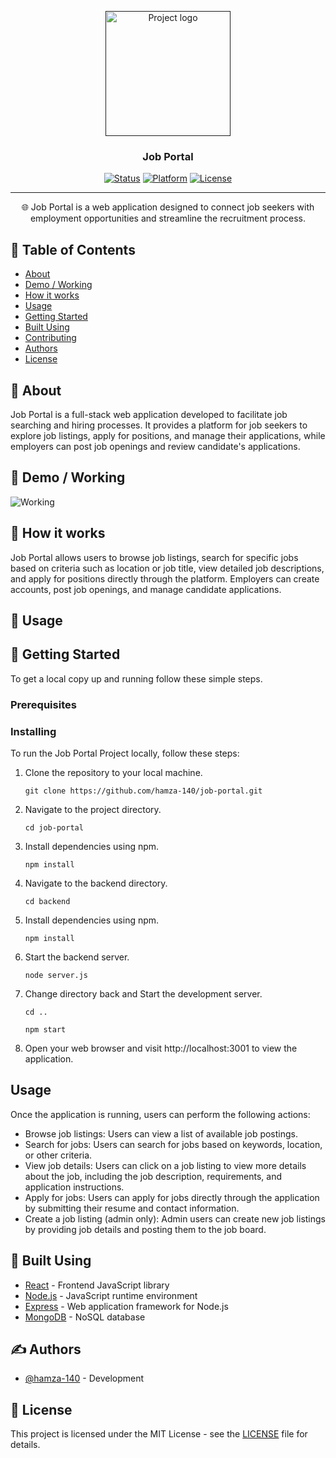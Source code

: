 <p align="center">
  <a href="" rel="noopener">
    <img width=200px height=200px src="https://i.imgur.com/FxL5qM0.jpg" alt="Project logo"></a>
</p>

<h3 align="center">Job Portal</h3>

<div align="center">

[![Status](https://img.shields.io/badge/status-active-success.svg)]()
[![Platform](https://img.shields.io/badge/platform-web-orange.svg)]()
[![License](https://img.shields.io/badge/license-MIT-blue.svg)](/LICENSE)

</div>

---

<p align="center">🌐 Job Portal is a web application designed to connect job seekers with employment opportunities and streamline the recruitment process.
    <br> 
</p>

## 📝 Table of Contents

- [About](#about)
- [Demo / Working](#demo)
- [How it works](#working)
- [Usage](#usage)
- [Getting Started](#getting_started)
- [Built Using](#built_using)
- [Contributing](#contributing)
- [Authors](#authors)
- [License](#license)

## 🧐 About <a name = "about"></a>

Job Portal is a full-stack web application developed to facilitate job searching and hiring processes. It provides a platform for job seekers to explore job listings, apply for positions, and manage their applications, while employers can post job openings and review candidate's applications.

## 🎥 Demo / Working <a name = "demo"></a>

![Working](https://media2.giphy.com/media/v1.Y2lkPTc5MGI3NjExeXowdzA1emUyYzBhNXZsYThteW01M2ZqcXlkcmttbWVuMXRzMnBkOCZlcD12MV9pbnRlcm5hbF9naWZfYnlfaWQmY3Q9Zw/ViMXk6viLMLvS6c4F8/giphy.gif)

## 💭 How it works <a name = "working"></a>

Job Portal allows users to browse job listings, search for specific jobs based on criteria such as location or job title, view detailed job descriptions, and apply for positions directly through the platform. Employers can create accounts, post job openings, and manage candidate applications.

## 🎈 Usage <a name = "usage"></a>

<!-- Provide instructions on how to use the application -->

## 🏁 Getting Started <a name = "getting_started"></a>

To get a local copy up and running follow these simple steps.

### Prerequisites

<!-- List any prerequisites required to run the application -->

### Installing

To run the Job Portal Project locally, follow these steps:

1. Clone the repository to your local machine.

   ```
   git clone https://github.com/hamza-140/job-portal.git
   ```

2. Navigate to the project directory.

   ```
   cd job-portal
   ```

3. Install dependencies using npm.
   ```
   npm install
   ```
4. Navigate to the backend directory.
    ```
   cd backend
    ```
5. Install dependencies using npm.
   ```
   npm install
   ```
4. Start the backend server.

   ```
   node server.js
   ```
4. Change directory back and Start the development server.

   ```
   cd ..
   ```
   ```
   npm start
   ```

5. Open your web browser and visit http://localhost:3001 to view the application.

## Usage

Once the application is running, users can perform the following actions:

- Browse job listings: Users can view a list of available job postings.
- Search for jobs: Users can search for jobs based on keywords, location, or other criteria.
- View job details: Users can click on a job listing to view more details about the job, including the job description, requirements, and application instructions.
- Apply for jobs: Users can apply for jobs directly through the application by submitting their resume and contact information.
- Create a job listing (admin only): Admin users can create new job listings by providing job details and posting them to the job board.

## 🚀 Built Using <a name = "built_using"></a>

- [React](https://reactjs.org/) - Frontend JavaScript library
- [Node.js](https://nodejs.org/) - JavaScript runtime environment
- [Express](https://expressjs.com/) - Web application framework for Node.js
- [MongoDB](https://www.mongodb.com/) - NoSQL database

## ✍️ Authors <a name = "authors"></a>

- [@hamza-140](https://github.com/hamza-140) - Development

## 📝 License <a name = "license"></a>

This project is licensed under the MIT License - see the [LICENSE](LICENSE) file for details.

